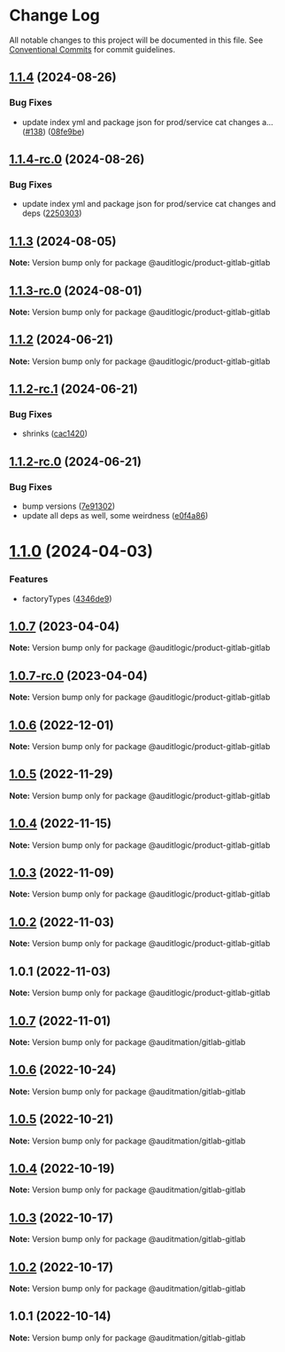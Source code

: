 # Change Log

All notable changes to this project will be documented in this file.
See [Conventional Commits](https://conventionalcommits.org) for commit guidelines.

## [1.1.4](https://github.com/auditlogic/product/compare/@auditlogic/product-gitlab-gitlab@1.1.3...@auditlogic/product-gitlab-gitlab@1.1.4) (2024-08-26)


### Bug Fixes

* update index yml and package json for prod/service cat changes a… ([#138](https://github.com/auditlogic/product/issues/138)) ([08fe9be](https://github.com/auditlogic/product/commit/08fe9beb1c8457462a19bc69caa02e6212d97e1a))





## [1.1.4-rc.0](https://github.com/auditlogic/product/compare/@auditlogic/product-gitlab-gitlab@1.1.3...@auditlogic/product-gitlab-gitlab@1.1.4-rc.0) (2024-08-26)


### Bug Fixes

* update index yml and package json for prod/service cat changes and deps ([2250303](https://github.com/auditlogic/product/commit/225030363a363608240135b7ebed386b28f01e4b))





## [1.1.3](https://github.com/auditlogic/product/compare/@auditlogic/product-gitlab-gitlab@1.1.2...@auditlogic/product-gitlab-gitlab@1.1.3) (2024-08-05)

**Note:** Version bump only for package @auditlogic/product-gitlab-gitlab





## [1.1.3-rc.0](https://github.com/auditlogic/product/compare/@auditlogic/product-gitlab-gitlab@1.1.2...@auditlogic/product-gitlab-gitlab@1.1.3-rc.0) (2024-08-01)

**Note:** Version bump only for package @auditlogic/product-gitlab-gitlab





## [1.1.2](https://github.com/auditlogic/product/compare/@auditlogic/product-gitlab-gitlab@1.1.2-rc.1...@auditlogic/product-gitlab-gitlab@1.1.2) (2024-06-21)

**Note:** Version bump only for package @auditlogic/product-gitlab-gitlab





## [1.1.2-rc.1](https://github.com/auditlogic/product/compare/@auditlogic/product-gitlab-gitlab@1.1.2-rc.0...@auditlogic/product-gitlab-gitlab@1.1.2-rc.1) (2024-06-21)


### Bug Fixes

* shrinks ([cac1420](https://github.com/auditlogic/product/commit/cac14200fefcd8183ab69fe89a47bd3f70f563e9))





## [1.1.2-rc.0](https://github.com/auditlogic/product/compare/@auditlogic/product-gitlab-gitlab@1.1.0...@auditlogic/product-gitlab-gitlab@1.1.2-rc.0) (2024-06-21)


### Bug Fixes

* bump versions ([7e91302](https://github.com/auditlogic/product/commit/7e913023b8b312150ed7762c32fbbe616be71de5))
* update all deps as well, some weirdness ([e0f4a86](https://github.com/auditlogic/product/commit/e0f4a864714e2d3de6bbf3da014d5312fe53be2f))





# [1.1.0](https://github.com/auditlogic/product/compare/@auditlogic/product-gitlab-gitlab@1.0.7...@auditlogic/product-gitlab-gitlab@1.1.0) (2024-04-03)


### Features

* factoryTypes ([4346de9](https://github.com/auditlogic/product/commit/4346de92693aee892fccf725338ffc7b80ab182b))





## [1.0.7](https://github.com/auditlogic/product/compare/@auditlogic/product-gitlab-gitlab@1.0.6...@auditlogic/product-gitlab-gitlab@1.0.7) (2023-04-04)

**Note:** Version bump only for package @auditlogic/product-gitlab-gitlab





## [1.0.7-rc.0](https://github.com/auditlogic/product/compare/@auditlogic/product-gitlab-gitlab@1.0.6...@auditlogic/product-gitlab-gitlab@1.0.7-rc.0) (2023-04-04)

**Note:** Version bump only for package @auditlogic/product-gitlab-gitlab





## [1.0.6](https://github.com/auditlogic/product/compare/@auditlogic/product-gitlab-gitlab@1.0.5...@auditlogic/product-gitlab-gitlab@1.0.6) (2022-12-01)

**Note:** Version bump only for package @auditlogic/product-gitlab-gitlab





## [1.0.5](https://github.com/auditlogic/product/compare/@auditlogic/product-gitlab-gitlab@1.0.4...@auditlogic/product-gitlab-gitlab@1.0.5) (2022-11-29)

**Note:** Version bump only for package @auditlogic/product-gitlab-gitlab





## [1.0.4](https://github.com/auditlogic/product/compare/@auditlogic/product-gitlab-gitlab@1.0.3...@auditlogic/product-gitlab-gitlab@1.0.4) (2022-11-15)

**Note:** Version bump only for package @auditlogic/product-gitlab-gitlab





## [1.0.3](https://github.com/auditlogic/product/compare/@auditlogic/product-gitlab-gitlab@1.0.2...@auditlogic/product-gitlab-gitlab@1.0.3) (2022-11-09)

**Note:** Version bump only for package @auditlogic/product-gitlab-gitlab





## [1.0.2](https://github.com/auditlogic/product/compare/@auditlogic/product-gitlab-gitlab@1.0.1...@auditlogic/product-gitlab-gitlab@1.0.2) (2022-11-03)

**Note:** Version bump only for package @auditlogic/product-gitlab-gitlab





## 1.0.1 (2022-11-03)

**Note:** Version bump only for package @auditlogic/product-gitlab-gitlab





## [1.0.7](https://github.com/auditmation/store-content/compare/@auditmation/gitlab-gitlab@1.0.6...@auditmation/gitlab-gitlab@1.0.7) (2022-11-01)

**Note:** Version bump only for package @auditmation/gitlab-gitlab





## [1.0.6](https://github.com/auditmation/store-content/compare/@auditmation/gitlab-gitlab@1.0.5...@auditmation/gitlab-gitlab@1.0.6) (2022-10-24)

**Note:** Version bump only for package @auditmation/gitlab-gitlab





## [1.0.5](https://github.com/auditmation/store-content/compare/@auditmation/gitlab-gitlab@1.0.4...@auditmation/gitlab-gitlab@1.0.5) (2022-10-21)

**Note:** Version bump only for package @auditmation/gitlab-gitlab





## [1.0.4](https://github.com/auditmation/store-content/compare/@auditmation/gitlab-gitlab@1.0.3...@auditmation/gitlab-gitlab@1.0.4) (2022-10-19)

**Note:** Version bump only for package @auditmation/gitlab-gitlab





## [1.0.3](https://github.com/auditmation/store-content/compare/@auditmation/gitlab-gitlab@1.0.2...@auditmation/gitlab-gitlab@1.0.3) (2022-10-17)

**Note:** Version bump only for package @auditmation/gitlab-gitlab





## [1.0.2](https://github.com/auditmation/store-content/compare/@auditmation/gitlab-gitlab@1.0.1...@auditmation/gitlab-gitlab@1.0.2) (2022-10-17)

**Note:** Version bump only for package @auditmation/gitlab-gitlab





## 1.0.1 (2022-10-14)

**Note:** Version bump only for package @auditmation/gitlab-gitlab
